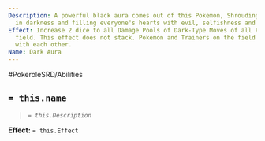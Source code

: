 ```yaml
---
Description: A powerful black aura comes out of this Pokemon, Shrouding the field
  in darkness and filling everyone's hearts with evil, selfishness and corruption.
Effect: Increase 2 dice to all Damage Pools of Dark-Type Moves of all Pokemon in the
  field. This effect does not stack. Pokemon and Trainers on the field will not cooperate
  with each other.
Name: Dark Aura
---
```


#PokeroleSRD/Abilities

## `= this.name`

> *`= this.Description`*

**Effect:** `= this.Effect`